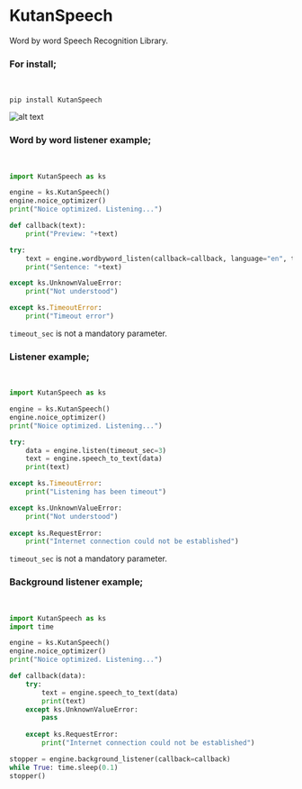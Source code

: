 # KutanSpeech
Word by word Speech Recognition Library.
</br>

<h3>For install;</h3>
</br>

`pip install KutanSpeech`
</br>

![alt text](https://i.hizliresim.com/R83tYd.png)
</br>

<h3>Word by word listener example;</h3>
</br>

```py
import KutanSpeech as ks

engine = ks.KutanSpeech()
engine.noice_optimizer()
print("Noice optimized. Listening...")

def callback(text):
    print("Preview: "+text)

try:
    text = engine.wordbyword_listen(callback=callback, language="en", timeout_sec = 3)
    print("Sentence: "+text)

except ks.UnknownValueError:
    print("Not understood")

except ks.TimeoutError:
    print("Timeout error")
```
`timeout_sec` is not a mandatory parameter.
</br>

<h3>Listener example;</h3>
</br>

```py
import KutanSpeech as ks

engine = ks.KutanSpeech()
engine.noice_optimizer()
print("Noice optimized. Listening...")

try:
    data = engine.listen(timeout_sec=3)
    text = engine.speech_to_text(data)
    print(text)

except ks.TimeoutError:
    print("Listening has been timeout")

except ks.UnknownValueError:
    print("Not understood")
    
except ks.RequestError:
    print("Internet connection could not be established")
```
`timeout_sec` is not a mandatory parameter.
</br>

<h3>Background listener example;</h3>
</br>

```py
import KutanSpeech as ks
import time

engine = ks.KutanSpeech()
engine.noice_optimizer()
print("Noice optimized. Listening...")

def callback(data):
    try:
        text = engine.speech_to_text(data)
        print(text)
    except ks.UnknownValueError:
        pass
        
    except ks.RequestError:
        print("Internet connection could not be established")

stopper = engine.background_listener(callback=callback)
while True: time.sleep(0.1)
stopper()
```
